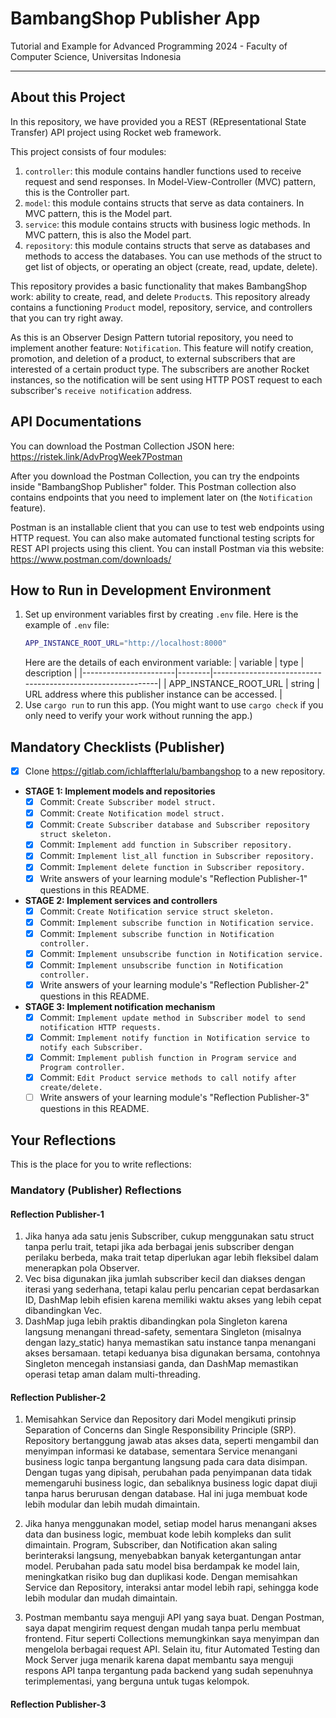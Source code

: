 # BambangShop Publisher App
Tutorial and Example for Advanced Programming 2024 - Faculty of Computer Science, Universitas Indonesia

---

## About this Project
In this repository, we have provided you a REST (REpresentational State Transfer) API project using Rocket web framework.

This project consists of four modules:
1.  `controller`: this module contains handler functions used to receive request and send responses.
    In Model-View-Controller (MVC) pattern, this is the Controller part.
2.  `model`: this module contains structs that serve as data containers.
    In MVC pattern, this is the Model part.
3.  `service`: this module contains structs with business logic methods.
    In MVC pattern, this is also the Model part.
4.  `repository`: this module contains structs that serve as databases and methods to access the databases.
    You can use methods of the struct to get list of objects, or operating an object (create, read, update, delete).

This repository provides a basic functionality that makes BambangShop work: ability to create, read, and delete `Product`s.
This repository already contains a functioning `Product` model, repository, service, and controllers that you can try right away.

As this is an Observer Design Pattern tutorial repository, you need to implement another feature: `Notification`.
This feature will notify creation, promotion, and deletion of a product, to external subscribers that are interested of a certain product type.
The subscribers are another Rocket instances, so the notification will be sent using HTTP POST request to each subscriber's `receive notification` address.

## API Documentations

You can download the Postman Collection JSON here: https://ristek.link/AdvProgWeek7Postman

After you download the Postman Collection, you can try the endpoints inside "BambangShop Publisher" folder.
This Postman collection also contains endpoints that you need to implement later on (the `Notification` feature).

Postman is an installable client that you can use to test web endpoints using HTTP request.
You can also make automated functional testing scripts for REST API projects using this client.
You can install Postman via this website: https://www.postman.com/downloads/

## How to Run in Development Environment
1.  Set up environment variables first by creating `.env` file.
    Here is the example of `.env` file:
    ```bash
    APP_INSTANCE_ROOT_URL="http://localhost:8000"
    ```
    Here are the details of each environment variable:
    | variable              | type   | description                                                |
    |-----------------------|--------|------------------------------------------------------------|
    | APP_INSTANCE_ROOT_URL | string | URL address where this publisher instance can be accessed. |
2.  Use `cargo run` to run this app.
    (You might want to use `cargo check` if you only need to verify your work without running the app.)

## Mandatory Checklists (Publisher)
-   [x] Clone https://gitlab.com/ichlaffterlalu/bambangshop to a new repository.
-   **STAGE 1: Implement models and repositories**
    -   [x] Commit: `Create Subscriber model struct.`
    -   [x] Commit: `Create Notification model struct.`
    -   [x] Commit: `Create Subscriber database and Subscriber repository struct skeleton.`
    -   [x] Commit: `Implement add function in Subscriber repository.`
    -   [x] Commit: `Implement list_all function in Subscriber repository.`
    -   [x] Commit: `Implement delete function in Subscriber repository.`
    -   [x] Write answers of your learning module's "Reflection Publisher-1" questions in this README.
-   **STAGE 2: Implement services and controllers**
    -   [x] Commit: `Create Notification service struct skeleton.`
    -   [x] Commit: `Implement subscribe function in Notification service.`
    -   [x] Commit: `Implement subscribe function in Notification controller.`
    -   [x] Commit: `Implement unsubscribe function in Notification service.`
    -   [x] Commit: `Implement unsubscribe function in Notification controller.`
    -   [x] Write answers of your learning module's "Reflection Publisher-2" questions in this README.
-   **STAGE 3: Implement notification mechanism**
    -   [x] Commit: `Implement update method in Subscriber model to send notification HTTP requests.`
    -   [x] Commit: `Implement notify function in Notification service to notify each Subscriber.`
    -   [x] Commit: `Implement publish function in Program service and Program controller.`
    -   [x] Commit: `Edit Product service methods to call notify after create/delete.`
    -   [ ] Write answers of your learning module's "Reflection Publisher-3" questions in this README.

## Your Reflections
This is the place for you to write reflections:

### Mandatory (Publisher) Reflections

#### Reflection Publisher-1
1. Jika hanya ada satu jenis Subscriber, cukup menggunakan satu struct tanpa perlu trait, tetapi jika ada berbagai jenis subscriber dengan perilaku berbeda, maka trait tetap diperlukan agar lebih fleksibel dalam menerapkan pola Observer.
2. Vec bisa digunakan jika jumlah subscriber kecil dan diakses dengan iterasi yang sederhana, tetapi kalau perlu pencarian cepat berdasarkan ID, DashMap lebih efisien karena memiliki waktu akses yang lebih cepat dibandingkan Vec.
3. DashMap juga lebih praktis dibandingkan pola Singleton karena langsung menangani thread-safety, sementara Singleton (misalnya dengan lazy_static) hanya memastikan satu instance tanpa menangani akses bersamaan. tetapi keduanya bisa digunakan bersama, contohnya Singleton mencegah instansiasi ganda, dan DashMap memastikan operasi tetap aman dalam multi-threading.

#### Reflection Publisher-2
1. Memisahkan Service dan Repository dari Model mengikuti prinsip Separation of Concerns dan Single Responsibility Principle (SRP). Repository bertanggung jawab atas akses data, seperti mengambil dan menyimpan informasi ke database, sementara Service menangani business logic tanpa bergantung langsung pada cara data disimpan. Dengan tugas yang dipisah, perubahan pada penyimpanan data tidak memengaruhi business logic, dan sebaliknya business logic dapat diuji tanpa harus berurusan dengan database. Hal ini juga membuat kode lebih modular dan lebih mudah dimaintain.

2. Jika hanya menggunakan model, setiap model harus menangani akses data dan business logic, membuat kode lebih kompleks dan sulit dimaintain. Program, Subscriber, dan Notification akan saling berinteraksi langsung, menyebabkan banyak ketergantungan antar model. Perubahan pada satu model bisa berdampak ke model lain, meningkatkan risiko bug dan duplikasi kode. Dengan memisahkan Service dan Repository, interaksi antar model lebih rapi, sehingga kode lebih modular dan mudah dimaintain.

3. Postman membantu saya menguji API yang saya buat. Dengan Postman, saya dapat mengirim request dengan mudah tanpa perlu membuat frontend.  Fitur seperti Collections memungkinkan saya menyimpan dan mengelola berbagai request API. Selain itu, fitur Automated Testing dan Mock Server juga menarik karena dapat membantu saya menguji respons API tanpa tergantung pada backend yang sudah sepenuhnya terimplementasi, yang berguna untuk tugas kelompok. 
#### Reflection Publisher-3
